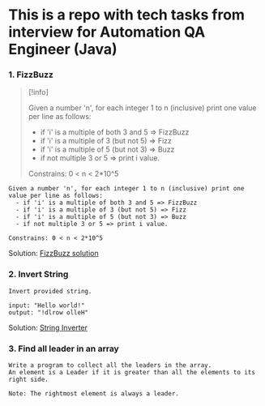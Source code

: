 # This is a repo with tech tasks from interview for Automation QA Engineer (Java)

### 1. FizzBuzz
> [!info]
> 
> Given a number 'n', for each integer 1 to n (inclusive) print one value per line as follows:
> - if 'i' is a multiple of both 3 and 5 => FizzBuzz
> - if 'i' is a multiple of 3 (but not 5) => Fizz
> - if 'i' is a multiple of 5 (but not 3) => Buzz
> - if not multiple 3 or 5 => print i value.
> 
> Constrains: 0 < n < 2*10^5
>

```
Given a number 'n', for each integer 1 to n (inclusive) print one value per line as follows:
  - if 'i' is a multiple of both 3 and 5 => FizzBuzz
  - if 'i' is a multiple of 3 (but not 5) => Fizz
  - if 'i' is a multiple of 5 (but not 3) => Buzz
  - if not multiple 3 or 5 => print i value.

Constrains: 0 < n < 2*10^5
```
Solution: [FizzBuzz solution](src/main/java/org/example/fizzbuzz/FizzBuzz.java)

### 2. Invert String
```
Invert provided string.

input: "Hello world!"
output: "!dlrow olleH"
```
Solution: [String Inverter](src/main/java/org/example/string/StringInverter.java)

### 3. Find all leader in an array
```
Write a program to collect all the leaders in the array. 
An element is a Leader if it is greater than all the elements to its right side.

Note: The rightmost element is always a leader.
```